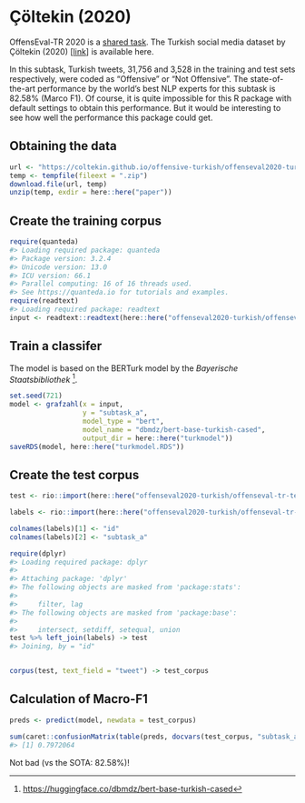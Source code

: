 Çöltekin (2020)
================

OffensEval-TR 2020 is a [shared
task](https://sites.google.com/site/offensevalsharedtask/results-and-paper-submission).
The Turkish social media dataset by Çöltekin (2020)
\[[link](https://aclanthology.org/2020.lrec-1.758)\] is available here.

In this subtask, Turkish tweets, 31,756 and 3,528 in the training and
test sets respectively, were coded as “Offensive” or “Not Offensive”.
The state-of-the-art performance by the world’s best NLP experts for
this subtask is 82.58% (Marco F1). Of course, it is quite impossible for
this R package with default settings to obtain this performance. But it
would be interesting to see how well the performance this package could
get.

## Obtaining the data

``` r
url <- "https://coltekin.github.io/offensive-turkish/offenseval2020-turkish.zip"
temp <- tempfile(fileext = ".zip")
download.file(url, temp)
unzip(temp, exdir = here::here("paper"))
```

## Create the training corpus

``` r
require(quanteda)
#> Loading required package: quanteda
#> Package version: 3.2.4
#> Unicode version: 13.0
#> ICU version: 66.1
#> Parallel computing: 16 of 16 threads used.
#> See https://quanteda.io for tutorials and examples.
require(readtext)
#> Loading required package: readtext
input <- readtext::readtext(here::here("offenseval2020-turkish/offenseval-tr-training-v1/offenseval-tr-training-v1.tsv"), text_field = "tweet", quote = "") %>% corpus
```

## Train a classifer

The model is based on the BERTurk model by the *Bayerische
Staatsbibliothek* [^1].

``` r
set.seed(721)
model <- grafzahl(x = input,
                  y = "subtask_a",
                  model_type = "bert",
                  model_name = "dbmdz/bert-base-turkish-cased",
                  output_dir = here::here("turkmodel"))
saveRDS(model, here::here("turkmodel.RDS"))
```

## Create the test corpus

``` r
test <- rio::import(here::here("offenseval2020-turkish/offenseval-tr-testset-v1/offenseval-tr-testset-v1.tsv"), quote = "")

labels <- rio::import(here::here("offenseval2020-turkish/offenseval-tr-testset-v1/offenseval-tr-labela-v1.tsv"), quote = "")

colnames(labels)[1] <- "id"
colnames(labels)[2] <- "subtask_a"

require(dplyr)
#> Loading required package: dplyr
#> 
#> Attaching package: 'dplyr'
#> The following objects are masked from 'package:stats':
#> 
#>     filter, lag
#> The following objects are masked from 'package:base':
#> 
#>     intersect, setdiff, setequal, union
test %>% left_join(labels) -> test
#> Joining, by = "id"


corpus(test, text_field = "tweet") -> test_corpus
```

## Calculation of Macro-F1

``` r
preds <- predict(model, newdata = test_corpus)

sum(caret::confusionMatrix(table(preds, docvars(test_corpus, "subtask_a")), mode = "prec_recall", positive = "OFF")$byClass["F1"], caret::confusionMatrix(table(preds, docvars(test_corpus, "subtask_a")), mode = "prec_recall", positive = "NOT")$byClass["F1"]) / 2
#> [1] 0.7972064
```

Not bad (vs the SOTA: 82.58%)!

[^1]: https://huggingface.co/dbmdz/bert-base-turkish-cased
